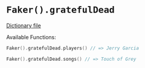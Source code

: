 # `Faker().gratefulDead`

[Dictionary file](../src/main/resources/locales/en/grateful_dead.yml)

Available Functions:  
```kotlin
Faker().gratefulDead.players() // => Jerry Garcia

Faker().gratefulDead.songs() // => Touch of Grey
```
